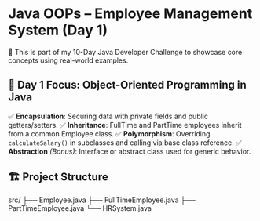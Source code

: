 # Java OOPs – Employee Management System (Day 1)
🚀 This is part of my 10-Day Java Developer Challenge to showcase core concepts using real-world examples.

## 📌 Day 1 Focus: Object-Oriented Programming in Java
 ✅ **Encapsulation**: Securing data with private fields and public getters/setters.
 ✅ **Inheritance**: FullTime and PartTime employees inherit from a common Employee class.
 ✅ **Polymorphism**: Overriding `calculateSalary()` in subclasses and calling via base class reference.
 ✅ **Abstraction** *(Bonus)*: Interface or abstract class used for generic behavior.

## 🏗️ Project Structure
src/
├── Employee.java
├── FullTimeEmployee.java
├── PartTimeEmployee.java
└── HRSystem.java
